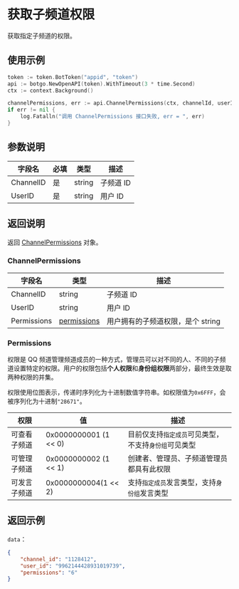 # 获取子频道权限

获取指定子频道的权限。

## 使用示例

```go
token := token.BotToken("appid", "token")
api := botgo.NewOpenAPI(token).WithTimeout(3 * time.Second)
ctx := context.Background()

channelPermissions, err := api.ChannelPermissions(ctx, channelId, userId)
if err != nil {
    log.Fatalln("调用 ChannelPermissions 接口失败, err = ", err)
}
```

## 参数说明

| 字段名    | 必填 | 类型   | 描述      |
| --------- | ---- | ------ | --------- |
| ChannelID | 是   | string | 子频道 ID |
| UserID    | 是   | string | 用户 ID   |

## 返回说明

返回 [ChannelPermissions](#ChannelPermissions) 对象。

### ChannelPermissions

| 字段名      | 类型                        | 描述                              |
| ----------- | --------------------------- | --------------------------------- |
| ChannelID  | string                      | 子频道 ID                         |
| UserID     | string                      | 用户 ID                           |
| Permissions | [permissions](#permissions) | 用户拥有的子频道权限，是个 string |

### Permissions

权限是 QQ 频道管理频道成员的一种方式，管理员可以对不同的人、不同的子频道设置特定的权限。用户的权限包括**个人权限**和**身份组权限**两部分，最终生效是取两种权限的并集。

权限使用位图表示，传递时序列化为十进制数值字符串。如权限值为`0x6FFF`，会被序列化为十进制`"28671"`。

| 权限         | 值                    | 描述                                                 |
| ------------ | --------------------- | ---------------------------------------------------- |
| 可查看子频道 | 0x0000000001 (1 << 0) | 目前仅支持`指定成员`可见类型，不支持`身份组`可见类型 |
| 可管理子频道 | 0x0000000002 (1 << 1) | 创建者、管理员、子频道管理员都具有此权限             |
| 可发言子频道 |	0x0000000004(1 << 2) |	支持`指定成员`发言类型，支持`身份组`发言类型            |

## 返回示例

`data`：

```json
{
    "channel_id": "1128412",
    "user_id": "9962144428931019739",
    "permissions": "6"
}
```
